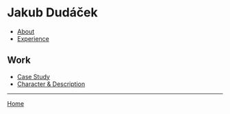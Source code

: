 # Jakub Dudáček

- [About](02-intentional-aboutness/about.md)
- [Experience]()

## Work
- [Case Study](02-intentional-aboutness/case-study.md)
- [Character & Description](character_&_description/letter_j_dudacek.md)

---
[Home](English_for_designers)

